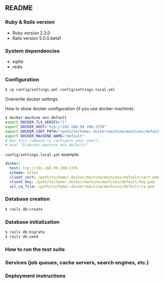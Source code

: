 ## README

### Ruby & Rails version

* Ruby version 2.3.0
* Rails version 5.0.0.beta1

### System dependencies

* sqlite
* redis

### Configuration

```bash
$ cp config/settings.yml config/settings.local.yml
```

Overwrite docker settings.

How to show docker configuration (if you use docker-machine).

```bash
$ docker-machine env default
export DOCKER_TLS_VERIFY="1"
export DOCKER_HOST="tcp://192.168.99.100:2376"
export DOCKER_CERT_PATH="/path/to/home/.docker/machine/machines/default"
export DOCKER_MACHINE_NAME="default"
# Run this command to configure your shell: 
# eval "$(docker-machine env default)"
```

`config/settings.local.yml` example.

```yaml
docker:
  host: tcp://192.168.99.100:2376
  scheme: https
  client_cert: /path/to/home/.docker/machine/machines/default/cert.pem
  client_key: /path/to/home/.docker/machine/machines/default/key.pem
  ssl_ca_file: /path/to/home/.docker/machine/machines/default/ca.pem
```

### Database creation

```bash
$ rails db:create
```

### Database initialization

```bash
$ rails db:migrate
$ rails db:seed
```

### How to run the test suite

### Services (job queues, cache servers, search engines, etc.)

### Deployment instructions

